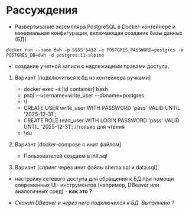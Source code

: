 # Рассуждения

* Развертывание экземпляра PostgreSQL в Docker-контейнере и
  минимальная конфигурация, включающая создание базы данных (БД)

```shell
docker run --name dwh -p 5555:5432 -e POSTGRES_PASSWORD=postgres -e POSTGRES_DB=dwh -d postgres:11-alpine
```

* создание учетной записи с надлежащими правами доступа,

1. Вариант [подключиться к бд из контейнера ручками]
    * docker exec -it [id container] bash
    * psql --username=write_user --dbname=postgres
    * \l
    * CREATE USER write_user WITH PASSWORD 'pass' VALID UNTIL '2025-12-31';
    * CREATE ROLE read_user WITH LOGIN PASSWORD 'pass' VALID UNTIL '2025-12-31'; //только для чтения
    * \du
2. Вариант [docker-compose c инит файлом]
    * Пользователей создаем в init.sql

3. Вариант [спринг через инит файлы shema.sql и data.sql]
 

* настройку сетевого доступа для обращения к БД при помощи современных UI-
  инструментов (например, DBeaver или аналогичных сред) - **как это ?**
- _Скачал DBeaver и через него подключился к БД. Выполнено ?_